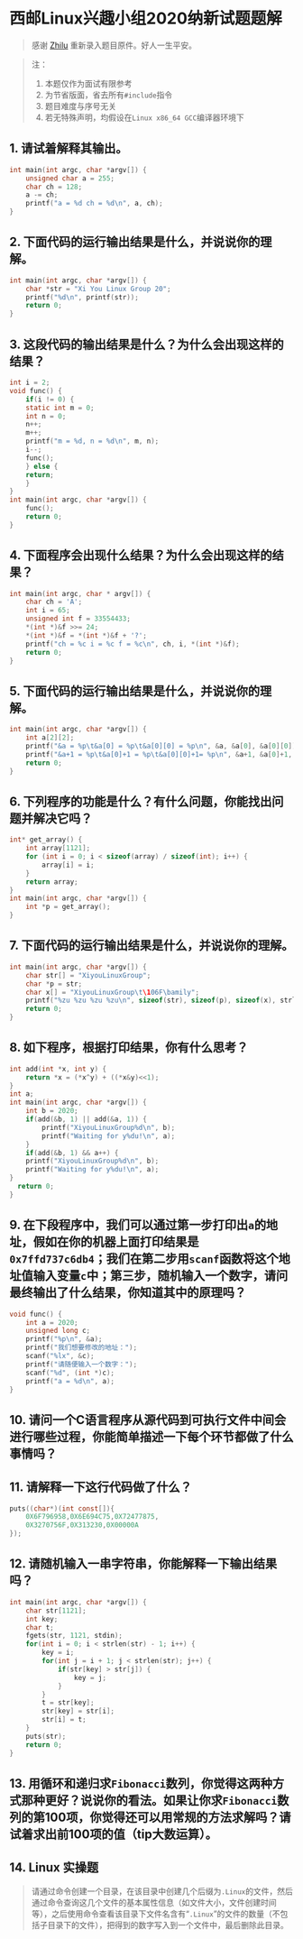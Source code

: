 # 西邮Linux兴趣小组2020纳新试题题解

> 感谢 [Zhilu](https://github.com/L33Z22L11) 重新录入题目原件。好人一生平安。

>注：
> 1. 本题仅作为面试有限参考
> 2. 为节省版面，省去所有`#include`指令
> 3. 题目难度与序号无关
> 4. 若无特殊声明，均假设在`Linux x86_64 GCC`编译器环境下


## 1. 请试着解释其输出。

```c
int main(int argc, char *argv[]) {
    unsigned char a = 255;
    char ch = 128;
    a -= ch;
    printf("a = %d ch = %d\n", a, ch);
}
```

## 2. 下面代码的运行输出结果是什么，并说说你的理解。

```c
int main(int argc, char *argv[]) {
    char *str = "Xi You Linux Group 20";
    printf("%d\n", printf(str));
    return 0;
}
```

## 3. 这段代码的输出结果是什么？为什么会出现这样的结果？

```c
int i = 2;
void func() {
    if(i != 0) {
    static int m = 0;
    int n = 0;
    n++;
    m++;
    printf("m = %d, n = %d\n", m, n);
    i--;
    func();
    } else {
    return;
    }
}
int main(int argc, char *argv[]) {
    func();
    return 0;
}
```

## 4. 下面程序会出现什么结果？为什么会出现这样的结果？

```c
int main(int argc, char * argv[]) {
    char ch = 'A';
    int i = 65;
    unsigned int f = 33554433;
    *(int *)&f >>= 24;
    *(int *)&f = *(int *)&f + '?';
    printf("ch = %c i = %c f = %c\n", ch, i, *(int *)&f);
    return 0;
}
```

## 5. 下面代码的运行输出结果是什么，并说说你的理解。

```c
int main(int argc, char *argv[]) {
    int a[2][2];
    printf("&a = %p\t&a[0] = %p\t&a[0][0] = %p\n", &a, &a[0], &a[0][0]);
    printf("&a+1 = %p\t&a[0]+1 = %p\t&a[0][0]+1= %p\n", &a+1, &a[0]+1, &a[0][0]+1);
    return 0;
}
```

## 6. 下列程序的功能是什么？有什么问题，你能找出问题并解决它吗？

```c
int* get_array() {
    int array[1121]; 
    for (int i = 0; i < sizeof(array) / sizeof(int); i++) {
        array[i] = i;
    }
    return array;
}
int main(int argc, char *argv[]) { 
    int *p = get_array();
}
```

## 7. 下面代码的运行输出结果是什么，并说说你的理解。

```c
int main(int argc, char *argv[]) {
    char str[] = "XiyouLinuxGroup"; 
    char *p = str; 
    char x[] = "XiyouLinuxGroup\t\106F\bamily";
    printf("%zu %zu %zu %zu\n", sizeof(str), sizeof(p), sizeof(x), strlen(x));
    return 0;
}
```

## 8. 如下程序，根据打印结果，你有什么思考？

```c
int add(int *x, int y) {
    return *x = (*x^y) + ((*x&y)<<1);
}
int a;
int main(int argc, char *argv[]) {
    int b = 2020;
    if(add(&b, 1) || add(&a, 1)) {
        printf("XiyouLinuxGroup%d\n", b);
        printf("Waiting for y%du!\n", a);
    }
    if(add(&b, 1) && a++) {
    printf("XiyouLinuxGroup%d\n", b);
    printf("Waiting for y%du!\n", a);
}
  return 0;
} 
```

## 9. 在下段程序中，我们可以通过第一步打印出`a`的地址，假如在你的机器上面打印结果是`0x7ffd737c6db4`；我们在第二步用`scanf`函数将这个地址值输入变量`c`中；第三步，随机输入一个数字，请问最终输出了什么结果，你知道其中的原理吗？

```c
void func() { 
    int a = 2020;
    unsigned long c;
    printf("%p\n", &a);
    printf("我们想要修改的地址：");
    scanf("%lx", &c);
    printf("请随便输入一个数字：");
    scanf("%d", (int *)c);
    printf("a = %d\n", a);
}
```

## 10. 请问一个C语言程序从源代码到可执行文件中间会进行哪些过程，你能简单描述一下每个环节都做了什么事情吗？


## 11. 请解释一下这行代码做了什么？

```c
puts((char*)(int const[]){
    0X6F796958,0X6E694C75,0X72477875,
    0X3270756F,0X313230,0X00000A
});
```

## 12. 请随机输入一串字符串，你能解释一下输出结果吗？

```c
int main(int argc, char *argv[]) {
    char str[1121];
    int key;
    char t;
    fgets(str, 1121, stdin);
    for(int i = 0; i < strlen(str) - 1; i++) {
        key = i;
        for(int j = i + 1; j < strlen(str); j++) {
            if(str[key] > str[j]) {
                key = j;
            }
        } 
        t = str[key];
        str[key] = str[i];
        str[i] = t;
    } 
    puts(str);
    return 0;
}
```

## 13. 用循环和递归求`Fibonacci`数列，你觉得这两种方式那种更好？说说你的看法。如果让你求`Fibonacci`数列的第100项，你觉得还可以用常规的方法求解吗？请试着求出前100项的值（tip大数运算）。


## 14. Linux 实操题

> 请通过命令创建一个目录，在该目录中创建几个后缀为`.Linux`的文件，然后通过命令查询这几个文件的基本属性信息（如文件大小，文件创建时间等），之后使用命令查看该目录下文件名含有“`.Linux`”的文件的数量（不包括子目录下的文件），把得到的数字写入到一个文件中，最后删除此目录。